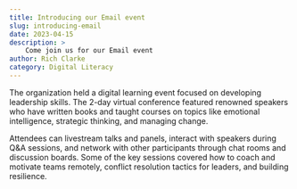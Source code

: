 ```yaml
---
title: Introducing our Email event
slug: introducing-email
date: 2023-04-15
description: >
    Come join us for our Email event
author: Rich Clarke
category: Digital Literacy
---
```


The organization held a digital learning event focused on developing leadership skills. The 2-day virtual conference featured renowned speakers who have written books and taught courses on topics like emotional intelligence, strategic thinking, and managing change. 

Attendees can livestream talks and panels, interact with speakers during Q&A sessions, and network with other participants through chat rooms and discussion boards. Some of the key sessions covered how to coach and motivate teams remotely, conflict resolution tactics for leaders, and building resilience. 
